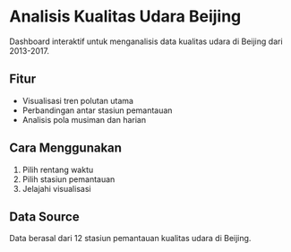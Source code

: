 # Analisis Kualitas Udara Beijing

Dashboard interaktif untuk menganalisis data kualitas udara di Beijing dari 2013-2017.

## Fitur
- Visualisasi tren polutan utama
- Perbandingan antar stasiun pemantauan
- Analisis pola musiman dan harian

## Cara Menggunakan
1. Pilih rentang waktu
2. Pilih stasiun pemantauan
3. Jelajahi visualisasi

## Data Source
Data berasal dari 12 stasiun pemantauan kualitas udara di Beijing.
